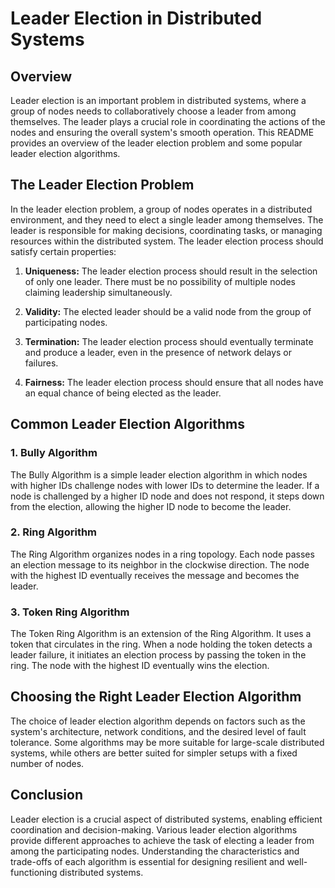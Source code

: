 # Leader Election in Distributed Systems

## Overview

Leader election is an important problem in distributed systems, where a group of nodes needs to collaboratively choose a leader from among themselves. The leader plays a crucial role in coordinating the actions of the nodes and ensuring the overall system's smooth operation. This README provides an overview of the leader election problem and some popular leader election algorithms.

## The Leader Election Problem

In the leader election problem, a group of nodes operates in a distributed environment, and they need to elect a single leader among themselves. The leader is responsible for making decisions, coordinating tasks, or managing resources within the distributed system. The leader election process should satisfy certain properties:

1. **Uniqueness:** The leader election process should result in the selection of only one leader. There must be no possibility of multiple nodes claiming leadership simultaneously.

2. **Validity:** The elected leader should be a valid node from the group of participating nodes.

3. **Termination:** The leader election process should eventually terminate and produce a leader, even in the presence of network delays or failures.

4. **Fairness:** The leader election process should ensure that all nodes have an equal chance of being elected as the leader.

## Common Leader Election Algorithms

### 1. Bully Algorithm

The Bully Algorithm is a simple leader election algorithm in which nodes with higher IDs challenge nodes with lower IDs to determine the leader. If a node is challenged by a higher ID node and does not respond, it steps down from the election, allowing the higher ID node to become the leader.

### 2. Ring Algorithm

The Ring Algorithm organizes nodes in a ring topology. Each node passes an election message to its neighbor in the clockwise direction. The node with the highest ID eventually receives the message and becomes the leader.

### 3. Token Ring Algorithm

The Token Ring Algorithm is an extension of the Ring Algorithm. It uses a token that circulates in the ring. When a node holding the token detects a leader failure, it initiates an election process by passing the token in the ring. The node with the highest ID eventually wins the election.

## Choosing the Right Leader Election Algorithm

The choice of leader election algorithm depends on factors such as the system's architecture, network conditions, and the desired level of fault tolerance. Some algorithms may be more suitable for large-scale distributed systems, while others are better suited for simpler setups with a fixed number of nodes.

## Conclusion

Leader election is a crucial aspect of distributed systems, enabling efficient coordination and decision-making. Various leader election algorithms provide different approaches to achieve the task of electing a leader from among the participating nodes. Understanding the characteristics and trade-offs of each algorithm is essential for designing resilient and well-functioning distributed systems.

